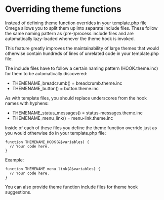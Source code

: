 # Overriding theme functions
Instead of defining theme function overrides in your template.php file Omega allows you to split them up into separate include files. These follow the same naming pattern as (pre-)process include files and are automatically lazy-loaded whenever the theme hook is invoked.

This feature greatly improves the maintainability of large themes that would otherwise contain hundreds of lines of unrelated code in your template.php file.

The include files have to follow a certain naming pattern (HOOK.theme.inc) for them to be automatically discovered:

* THEMENAME_breadcrumb() = breadcrumb.theme.inc
* THEMENAME_button() = button.theme.inc

As with template files, you should replace underscores from the hook names with hyphens:

* THEMENAME_status_messages() = status-messages.theme.inc
* THEMENAME_menu_link() = menu-link.theme.inc

Inside of each of these files you define the theme function override just as you would otherwise do in your template.php file:

```
function THEMENAME_HOOK(&$variables) {
  // Your code here.
}
```

Example:

```
function THEMENAME_menu_link(&$variables) {
  // Your code here.
}
```

You can also provide theme function include files for theme hook suggestions.
